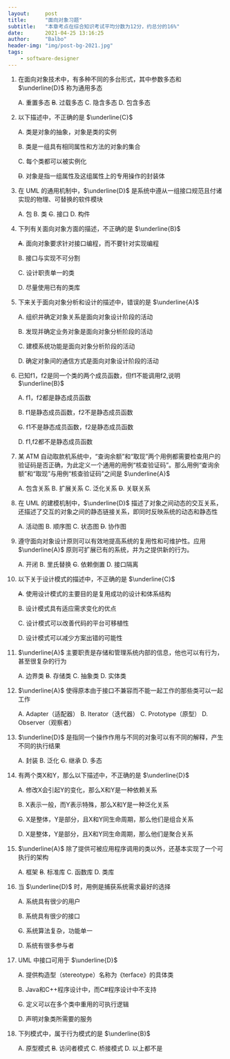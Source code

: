 ```yaml
---
layout:     post
title:      "面向对象习题"
subtitle:   "本章考点在综合知识考试平均分数为12分，约总分的16%"
date:       2021-04-25 13:16:25
author:     "Balbo"
header-img: "img/post-bg-2021.jpg"
tags:
    - software-designer
---
```


1. 在面向对象技术中，有多种不同的多台形式，其中参数多态和 $\underline{D}$ 称为通用多态

   A. 重置多态	~~B~~. 过载多态	C. 隐含多态	D. 包含多态

2. 以下描述中，不正确的是 $\underline{C}$

   A. 类是对象的抽象，对象是类的实例

   B. 类是一组具有相同属性和方法的对象的集合

   C. 每个类都可以被实例化

   ~~D~~. 对象是指一组属性及这组属性上的专用操作的封装体

3. 在 UML 的通用机制中，$\underline{D}$ 是系统中遵从一组接口规范且付诸实现的物理、可替换的软件模块

   A. 包	B. 类	~~C~~. 接口	D. 构件

4. 下列有关面向对象方面的描述，不正确的是 $\underline{B}$

   ~~A~~. 面向对象要求针对接口编程，而不要针对实现编程

   B. 接口与实现不可分割

   C. 设计职责单一的类

   D. 尽量使用已有的类库

5. 下来关于面向对象分析和设计的描述中，错误的是 $\underline{A}$

   A. 组织并确定对象关系是面向对象设计阶段的活动

   B. 发现并确定业务对象是面向对象分析阶段的活动

   C. 建模系统功能是面向对象分析阶段的活动

   D. 确定对象间的通信方式是面向对象设计阶段的活动

6. 已知f1，f2是同一个类的两个成员函数，但f1不能调用f2,说明 $\underline{B}$

   A. f1，f2都是静态成员函数

   B. f1是静态成员函数，f2不是静态成员函数

   ~~C~~. f1不是静态成员函数，f2是静态成员函数

   D. f1,f2都不是静态成员函数

7. 某 ATM 自动取款机系统中，“查询余额”和“取现”两个用例都需要检查用户的验证码是否正确，为此定义一个通用的用例“核查验证码”。那么用例“查询余额”和“取现”与用例“核查验证码”之间是 $\underline{A}$

   A. 包含关系	B. 扩展关系	C. 泛化关系	~~D~~. 关联关系

8. 在 UML 的建模机制中，$\underline{D}$ 描述了对象之间动态的交互关系，还描述了交互的对象之间的静态链接关系，即同时反映系统的动态和静态性

   A. 活动图	B. 顺序图	C. 状态图	~~D~~. 协作图

9. 遵守面向对象设计原则可以有效地提高系统的复用性和可维护性。应用 $\underline{A}$ 原则可扩展已有的系统，并为之提供新的行为。

   A. 开闭	B. 里氏替换	~~C~~. 依赖倒置	D. 接口隔离

10. 以下关于设计模式的描述中，不正确的是 $\underline{C}$

    ~~A~~. 使用设计模式的主要目的是复用成功的设计和体系结构

    B. 设计模式具有适应需求变化的优点

    C. 设计模式可以改善代码的平台可移植性

    D. 设计模式可以减少方案出错的可能性

11. $\underline{A}$ 主要职责是存储和管理系统内部的信息，他也可以有行为，甚至很复杂的行为

    A. 边界类	~~B~~. 存储类	C. 抽象类	D. 实体类

12. $\underline{A}$ 使得原本由于接口不兼容而不能一起工作的那些类可以一起工作

    A. Adapter（适配器）	B. Iterator（迭代器）	C. Prototype（原型）	D. Observer（观察者）

13. $\underline{D}$ 是指同一个操作作用与不同的对象可以有不同的解释，产生不同的执行结果

    A. 封装	B. 泛化	~~C~~. 继承	D. 多态

14. 有两个类X和Y，那么以下描述中，不正确的是 $\underline{D}$

    A. 修改X会引起Y的变化，那么X和Y是一种依赖关系

    B. X表示一般，而Y表示特殊，那么X和Y是一种泛化关系

    ~~C~~. X是整体，Y是部分，且X和Y同生命周期，那么他们是组合关系

    D. X是整体，Y是部分，且X和Y同生命周期，那么他们是聚合关系

15. $\underline{A}$ 除了提供可被应用程序调用的类以外，还基本实现了一个可执行的架构

    A. 框架	~~B~~. 标准库	C. 函数库	D. 类库

16. 当 $\underline{D}$ 时，用例是捕获系统需求最好的选择

    A. 系统具有很少的用户

    B. 系统具有很少的接口

    ~~C~~. 系统算法复杂，功能单一

    D. 系统有很多参与者

17. UML 中接口可用于 $\underline{D}$

    A. 提供构造型（stereotype）名称为《terface》的具体类

    B. Java和C++程序设计中，而C#程序设计中不支持

    ~~C~~. 定义可以在多个类中重用的可执行逻辑

    D. 声明对象类所需要的服务

18. 下列模式中，属于行为模式的是 $\underline{B}$

    A. 原型模式	~~B~~. 访问者模式	C. 桥接模式	D. 以上都不是